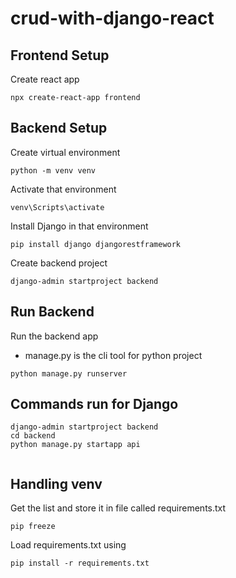 # crud-with-django-react

## Frontend Setup

Create react app

```
npx create-react-app frontend
```

## Backend Setup

Create virtual environment

```
python -m venv venv
```

Activate that environment

```
venv\Scripts\activate
```

Install Django in that environment

```
pip install django djangorestframework
```

Create backend project

```
django-admin startproject backend
```

## Run Backend

Run the backend app

- manage.py is the cli tool for python project

```
python manage.py runserver
```

## Commands run for Django

```
django-admin startproject backend
cd backend
python manage.py startapp api


```

## Handling venv

Get the list and store it in file called requirements.txt

```
pip freeze
```

Load requirements.txt using

```
pip install -r requirements.txt
```
